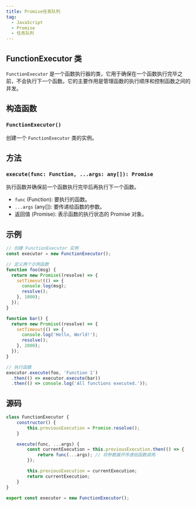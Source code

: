 ```yaml
---
title: Promise任务队列
tag: 
  - JavaScript
  - Promise
  - 任务队列
---
```


## FunctionExecutor 类

`FunctionExecutor` 是一个函数执行器的类，它用于确保在一个函数执行完毕之前，不会执行下一个函数。它的主要作用是管理函数的执行顺序和控制函数之间的并发。

## 构造函数

### `FunctionExecutor()`

创建一个 `FunctionExecutor` 类的实例。

## 方法

### `execute(func: Function, ...args: any[]): Promise`

执行函数并确保前一个函数执行完毕后再执行下一个函数。

- `func` (Function): 要执行的函数。
- `...args` (any[]): 要传递给函数的参数。
- 返回值 (Promise): 表示函数的执行状态的 Promise 对象。

## 示例

```javascript
// 创建 FunctionExecutor 实例
const executor = new FunctionExecutor();

// 定义两个示例函数
function foo(msg) {
  return new Promise((resolve) => {
    setTimeout(() => {
      console.log(msg);
      resolve();
    }, 1000);
  });
}

function bar() {
  return new Promise((resolve) => {
    setTimeout(() => {
      console.log('Hello, World!');
      resolve();
    }, 2000);
  });
}

// 执行函数
executor.execute(foo, 'Function 1')
  .then(() => executor.execute(bar))
  .then(() => console.log('All functions executed.'));

```

## 源码

```javascript
class FunctionExecutor {
    constructor() {
        this.previousExecution = Promise.resolve();
    }

    execute(func, ...args) {
        const currentExecution = this.previousExecution.then(() => {
            return func(...args); // 将参数展开传递给函数调用
        });

        this.previousExecution = currentExecution;
        return currentExecution;
    }
}

export const executor = new FunctionExecutor();
```